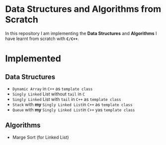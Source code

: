 # Data Structures and Algorithms from Scratch

In this repository I am implementing the **Data Structures** and **Algorithms** I have learnt from scratch with **`C/C++`**.

# Implemented

## Data Structures
- `Dynamic Array` in `C++` as `template class`
- `Singly Linked` List without `tail` in `C`
- `Singly Linked` List with `tail` in `C++` as `template class` 
- `Stack` with __my__ `Singly Linked List`in `C++` as  `template class` 
- `Queue` with __my__ `Singly Linked List`in `C++` yas `template class` 

## Algorithms
- Marge Sort (for Linked List)